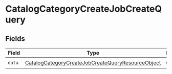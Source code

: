 # CatalogCategoryCreateJobCreateQuery


## Fields

| Field                                                                                                                             | Type                                                                                                                              | Required                                                                                                                          | Description                                                                                                                       |
| --------------------------------------------------------------------------------------------------------------------------------- | --------------------------------------------------------------------------------------------------------------------------------- | --------------------------------------------------------------------------------------------------------------------------------- | --------------------------------------------------------------------------------------------------------------------------------- |
| `data`                                                                                                                            | [CatalogCategoryCreateJobCreateQueryResourceObject](../../models/components/CatalogCategoryCreateJobCreateQueryResourceObject.md) | :heavy_check_mark:                                                                                                                | N/A                                                                                                                               |